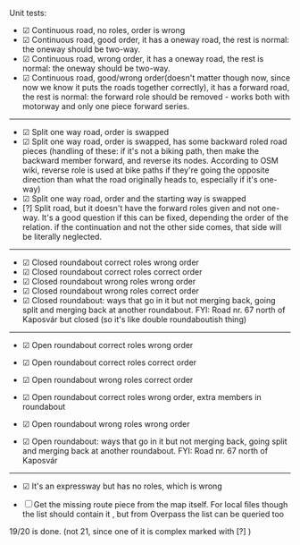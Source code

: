 Unit tests:

- ☑ Continuous road, no roles, order is wrong
- ☑ Continuous road, good order, it has a oneway road, the rest is normal: the oneway should be two-way.
- ☑ Continuous road, wrong order, it has a oneway road, the rest is normal: the oneway should be two-way.
- ☑ Continuous road, good/wrong order(doesn't matter though now, since now we know it puts the roads together correctly), it has a forward road, the rest is normal: the forward role should be removed - works both with motorway and only one piece forward series.
---
- ☑ Split one way road, order is swapped
- ☑ Split one way road, order is swapped, has some backward roled road pieces
  (handling of these: if it's not a biking path, then make the backward member forward, and reverse its nodes. According to OSM wiki, reverse role is used at bike paths if they're going the opposite direction than what the road originally heads to, especially if it's one-way)
- ☑ Split one way road, order and the starting way is swapped
- [?] Split road, but it doesn't have the forward roles given and not one-way. It's a good question if this can be fixed, depending the order of the relation. if the continuation and not the other side comes, that side will be literally neglected.
---
- ☑ Closed roundabout correct roles wrong order
- ☑ Closed roundabout correct roles correct order
- ☑ Closed roundabout wrong roles wrong order
- ☑ Closed roundabout wrong roles correct order
- ☑ Closed roundabout: ways that go in it but not merging back, going split and merging back at another roundabout. FYI: Road nr. 67 north of Kaposvár but closed (so it's like double roundaboutish thing)
---
- ☑ Open roundabout correct roles wrong order
- ☑ Open roundabout correct roles correct order
- ☑ Open roundabout wrong roles correct order 
- ☑ Open roundabout correct roles wrong order, extra members in roundabout
- ☑ Open roundabout wrong roles wrong order

- ☑ Open roundabout: ways that go in it but not merging back, going split and merging back at another roundabout. FYI: Road nr. 67 north of Kaposvár
---
- ☑ It's an expressway but has no roles, which is wrong

- ☐ Get the missing route piece from the map itself. For local files though the <way> </way> list should contain it , but from Overpass the list can be queried too

 
19/20 is done. (not 21, since one of it is complex marked with [?] )